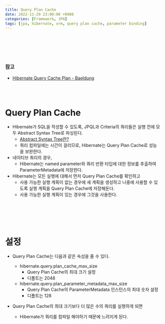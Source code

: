 ```yaml
---
title: Query Plan Cache
date: 2022-11-29 23:00:00 +0900
categories: [Framework, JPA]
tags: [jpa, hibernate, orm, query plan cache, parameter binding]
---
```


<br/>
<br/>
<br/>
<br/>

### 참고

- [Hibernate Query Cache Plan - Baeldung](https://www.baeldung.com/hibernate-query-plan-cache)

<br/>
<br/>

# Query Plan Cache

- Hibernate가 SQL을 작성할 수 있도록, JPQL과 Criteria의 쿼리들은 실행 전에 모두 Abstract Syntax Tree로 파싱된다.
  - [Abstract Syntax Tree란?](https://ko.wikipedia.org/wiki/추상_구문_트리)
  - 쿼리 컴파일에는 시간이 걸리므로, Hibernate는 Query Plan Cache로 성능을 보완한다.
- 네이티브 쿼리의 경우,
  - Hibernate는 named parameter와 쿼리 반환 타입에 대한 정보를 추출하여 ParameterMetadata에 저장한다.
- Hibernate는 모든 실행에 대해서 먼저 Query Plan Cache를 확인하고
  - 사용 가능한 실행 계획이 없는 경우에 새 계획을 생성하고 나중에 사용할 수 있도록 실행 계획을 Query Plan Cache에 저장해둔다.
  - 사용 가능한 실행 계획이 있는 경우에 그것을 사용한다.

<br/>
<br/>
<br/>
<br/>

# 설정

- Query Plan Cache는 다음과 같은 속성을 줄 수 있다.
  - hibernate.query.plan_cache_max_size
    - Query Plan Cache의 최대 크기 설정
    - 디폴트는 2048
  - hibernate.query.plan_parameter_metadata_max_size
    - Query Plan Cache의 ParameterMetadata 인스턴스의 최대 숫자 설정
    - 디폴트는 128

- Query Plan Cache의 최대 크기보다 더 많은 수의 쿼리를 실행하게 되면
  - Hibernate가 쿼리를 컴파일 해야하기 때문에 느려지게 된다.

<br/>
<br/>
<br/>
<br/>
